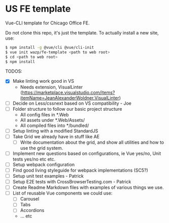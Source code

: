 # US FE template

Vue-CLI template for Chicago Office FE.

Do not clone this repo, it's just the template. To actually install a new site, use:

```bash
$ npm install -g @vue/cli @vue/cli-init
$ vue init wazp/fe-template <path to web root>
$ cd <path to web root>
$ npm install
```

TODOS:
- [x] Make linting work good in VS
  - Needs extension, VisualLinter (https://marketplace.visualstudio.com/items?itemName=JeanAlexanderWoldner.VisualLinter)
- [ ] Decide on Less/cssnext based on VS compatibility - Joe
- [ ] Folder structure to follow our basic project structure
  - All config files in *.Web
  - All assets under *.Web/Assets/
  - All compiled files into */bundled/
- [ ] Setup linting with a modified StandardJS
- [ ] Take Grid we already have in stuff like AE
  - [ ] Write documentation about the grid, and show all utilities and how to use the grid system.
- [ ] Implement new questions based on configurations, ie Vue yes/no, Unit tests yes/no etc etc.
- [ ] Setup webpack configuration
- [ ] Find good living styleguide for webpack implementations (SC5?)
- [ ] Setup unit test examples - Patrick
- [ ] Setup E2E tests with CrossBrowserTesting.com - Patrick
- [ ] Create Readme Markdown files with examples of various things we use.
- [ ] List of reusable Vue components we could use:
  - [ ] Carousel
  - [ ] Tabs
  - [ ] Accordions
  - ... etc
